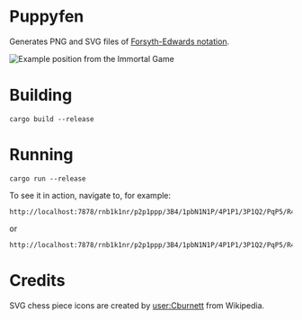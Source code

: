 # Puppyfen

Generates PNG and SVG files of [Forsyth-Edwards notation](https://en.wikipedia.org/wiki/Forsyth%E2%80%93Edwards_Notation).

![Example position from the Immortal Game](https://pics.dllu.net/file/dllu-sc/de6197582c5b5b2d6f01cfd3688f7a9930de0161.png)

# Building

    cargo build --release

# Running

    cargo run --release

To see it in action, navigate to, for example: 

    http://localhost:7878/rnb1k1nr/p2p1ppp/3B4/1pbN1N1P/4P1P1/3P1Q2/PqP5/R4KR1.png

or

    http://localhost:7878/rnb1k1nr/p2p1ppp/3B4/1pbN1N1P/4P1P1/3P1Q2/PqP5/R4KR1.svg

# Credits

SVG chess piece icons are created by [user:Cburnett](https://en.wikipedia.org/wiki/User:Cburnett) from Wikipedia.
